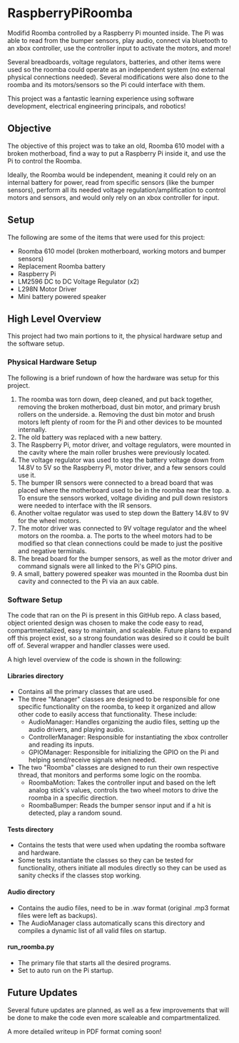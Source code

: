 # RaspberryPiRoomba
Modifid Roomba controlled by a Raspberry Pi mounted inside. The Pi was able to read from the bumper sensors, play audio, connect via bluetooth to an xbox controller, use the controller input to activate the motors, and more!

Several breadboards, voltage regulators, batteries, and other items were used so the roomba could operate as an independent system (no external physical connections needed). Several modifications were also done to the roomba and its motors/sensors so the Pi could interface with them.  

This project was a fantastic learning experience using software development, electrical engineering principals, and robotics! 

## Objective
The objective of this project was to take an old, Roomba 610 model with a broken motherboad, find a way to put a Raspberry Pi inside it, and use the Pi to control the Roomba. 

Ideally, the Roomba would be independent, meaning it could rely on an internal battery for power, read from specific sensors (like the bumper sensors), perform all its needed voltage regulation/amplification to control motors and sensors, and would only rely on an xbox controller for input.

## Setup
The following are some of the items that were used for this project:
- Roomba 610 model (broken motherboard, working motors and bumper sensors)
- Replacement Roomba battery
- Raspberry Pi
- LM2596 DC to DC Voltage Regulator (x2) 
- L298N Motor Driver
- Mini battery powered speaker

## High Level Overview
This project had two main portions to it, the physical hardware setup and the software setup.

### Physical Hardware Setup
The following is a brief rundown of how the hardware was setup for this project.
1. The roomba was torn down, deep cleaned, and put back together, removing the broken motherboad, dust bin motor, and primary brush rollers on the underside.
   a. Removing the dust bin motor and brush motors left plenty of room for the Pi and other devices to be mounted internally.
2. The old battery was replaced with a new battery.
3. The Raspberry Pi, motor driver, and voltage regulators, were mounted in the cavity where the main roller brushes were previously located.
4. The voltage regulator was used to step the battery voltage down from 14.8V to 5V so the Raspberry Pi, motor driver, and a few sensors could use it.
5. The bumper IR sensors were connected to a bread board that was placed where the motherboard used to be in the roomba near the top.
   a. To ensure the sensors worked, voltage dividing and pull down resistors were needed to interface with the IR sensors.
6. Another voltae regulator was used to step down the Battery 14.8V to 9V for the wheel motors.
7. The motor driver was connected to 9V voltage regulator and the wheel motors on the roomba.
   a. The ports to the wheel motors had to be modified so that clean connections could be made to just the positive and negative terminals.   
8. The bread board for the bumper sensors, as well as the motor driver and command signals were all linked to the Pi's GPIO pins.
9. A small, battery powered speaker was mounted in the Roomba dust bin cavity and connected to the Pi via an aux cable.


### Software Setup
The code that ran on the Pi is present in this GitHub repo. A class based, object oriented design was chosen to make the code easy to read, compartmentalized, easy to maintain, and scaleable. Future plans to expand off this project exist, so a strong foundation was desired so it could be built off of. Several wrapper and handler classes were used.

A high level overview of the code is shown in the following:

#### Libraries directory
- Contains all the primary classes that are used.
- The three "Manager" classes are designed to be responsible for one specific functionality on the roomba, to keep it organized and allow other code to easily access that functionality. These include:
   - AudioManager: Handles organizing the audio files, setting up the audio drivers, and playing audio.
   - ControllerManager: Responsible for instantiating the xbox controller and reading its inputs.
   - GPIOManager: Responsible for initializing the GPIO on the Pi and helping send/receive signals when needed.
- The two "Roomba" classes are designed to run their own respective thread, that monitors and performs some logic on the roomba.
  - RoombaMotion: Takes the controller input and based on the left analog stick's values, controls the two wheel motors to drive the roomba in a specific direction.
  - RoombaBumper: Reads the bumper sensor input and if a hit is detected, play a random sound.

#### Tests directory
- Contains the tests that were used when updating the roomba software and hardware.
- Some tests instantiate the classes so they can be tested for functionality, others initiate all modules directly so they can be used as sanity checks if the classes stop working.

#### Audio directory
- Contains the audio files, need to be in .wav format (original .mp3 format files were left as backups).
- The AudioManager class automatically scans this directory and compiles a dynamic list of all valid files on startup.

#### run_roomba.py
- The primary file that starts all the desired programs.
- Set to auto run on the Pi startup. 

## Future Updates
Several future updates are planned, as well as a few improvements that will be done to make the code even more scaleable and compartmentalized.

A more detailed writeup in PDF format coming soon!
